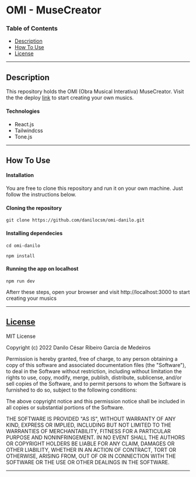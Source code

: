 # OMI - MuseCreator

<!-- ![Project Image](project-image-url) -->

### Table of Contents

- [Description](#description)
- [How To Use](#how-to-use)
- [License](#license)

---

## Description

This repository holds the OMI (Obra Musical Interativa) MuseCreator. Visit the the deploy [link](https://muse-creator.vercel.app) to start creating your own musics.

#### Technologies

- React.js
- Tailwindcss
- Tone.js

---

## How To Use

#### Installation

You are free to clone this repository and run it on your own machine. Just follow the instructions below.

#### Cloning the repository

```console
git clone https://github.com/danilocsm/omi-danilo.git
```

#### Installing dependecies

```console
cd omi-danilo
```

```console
npm install
```

#### Running the app on localhost

```console
npm run dev
```

Afterr these steps, open your browser and visit http://localhost:3000 to start creating your musics

---

## [License](LICENSE)

MIT License

Copyright (c) 2022 Danilo César Ribeiro Garcia de Medeiros

Permission is hereby granted, free of charge, to any person obtaining a copy
of this software and associated documentation files (the "Software"), to deal
in the Software without restriction, including without limitation the rights
to use, copy, modify, merge, publish, distribute, sublicense, and/or sell
copies of the Software, and to permit persons to whom the Software is
furnished to do so, subject to the following conditions:

The above copyright notice and this permission notice shall be included in all
copies or substantial portions of the Software.

THE SOFTWARE IS PROVIDED "AS IS", WITHOUT WARRANTY OF ANY KIND, EXPRESS OR
IMPLIED, INCLUDING BUT NOT LIMITED TO THE WARRANTIES OF MERCHANTABILITY,
FITNESS FOR A PARTICULAR PURPOSE AND NONINFRINGEMENT. IN NO EVENT SHALL THE
AUTHORS OR COPYRIGHT HOLDERS BE LIABLE FOR ANY CLAIM, DAMAGES OR OTHER
LIABILITY, WHETHER IN AN ACTION OF CONTRACT, TORT OR OTHERWISE, ARISING FROM,
OUT OF OR IN CONNECTION WITH THE SOFTWARE OR THE USE OR OTHER DEALINGS IN THE
SOFTWARE.

---
